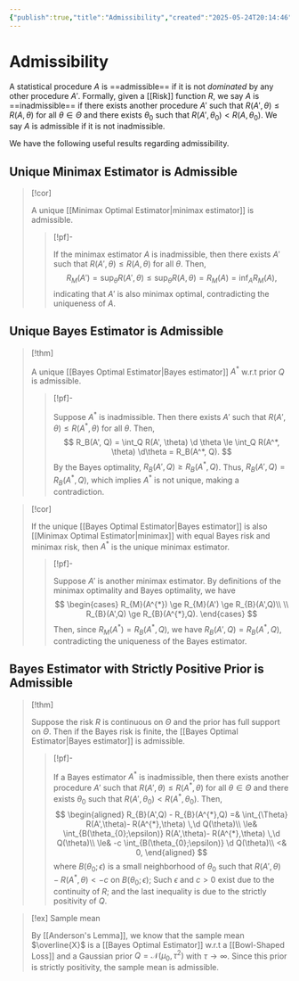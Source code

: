 ```yaml
---
{"publish":true,"title":"Admissibility","created":"2025-05-24T20:14:46","modified":"2025-07-27T20:38:21","cssclasses":"","state":"done","sup":["[[Statistical Decision Theory]]"],"type":"note","related":["[[Risk]]"]}
---
```



# Admissibility

A statistical procedure $A$ is ==admissible== if it is not *dominated* by any other procedure $A'$.
Formally, given a [[Risk]] function $R$, we say $A$ is ==inadmissible== if there exists another procedure $A'$ such that $R(A',\theta)\le R(A,\theta)$ for all $\theta\in\Theta$ and there exists $\theta_{0}$ such that $R(A',\theta_{0})<R(A,\theta_{0})$.
We say $A$ is admissible if it is not inadmissible.

We have the following useful results regarding admissibility.

## Unique Minimax Estimator is Admissible

> [!cor]
>
> A unique [[Minimax Optimal Estimator\|minimax estimator]] is admissible.
>
> > [!pf]-
> >
> > If the minimax estimator $A$ is inadmissible, then there exists $A'$ such that $R(A',\theta)\le R(A,\theta)$ for all $\theta$. Then,
> > $$
> > R_{M}(A') = \sup_{\theta} R(A',\theta) \le \sup_{\theta} R(A,\theta) = R_{M}(A) = \inf_{A} R_{M}(A),
> > $$
> indicating that $A'$ is also minimax optimal, contradicting the uniqueness of $A$.

## Unique Bayes Estimator is Admissible

> [!thm]
>
> A unique [[Bayes Optimal Estimator\|Bayes estimator]] $A^{*}$ w.r.t prior $Q$ is admissible.
>
> > [!pf]-
> >
> > Suppose $A^*$ is inadmissible. Then there exists $A'$ such that $R(A', \theta) \le R(A^*, \theta)$ for all $\theta$. Then,
> > $$
> > R_B(A', Q) = \int_Q R(A', \theta) \d \theta \le \int_Q R(A^*, \theta) \d\theta = R_B(A^*, Q).
> > $$
> > By the Bayes optimality, $R_B(A', Q) \ge R_B(A^*, Q)$. Thus, $R_B(A', Q) = R_B(A^*, Q)$, which implies $A^*$ is not unique, making a contradiction.

> [!cor]
>
> If the unique [[Bayes Optimal Estimator\|Bayes estimator]] is also [[Minimax Optimal Estimator\|minimax]] with equal Bayes risk and minimax risk, then $A^{*}$ is the unique minimax estimator.
>
> > [!pf]-
> >
> > Suppose $A'$ is another minimax estimator. By definitions of the minimax optimality and Bayes optimality, we have
> > $$
> > \begin{cases}
> > R_{M}(A^{*}) \ge R_{M}(A') \ge R_{B}(A',Q)\\ \\
> > R_{B}(A',Q) \ge R_{B}(A^{*},Q).
> > \end{cases}
> > $$
> Then, since $R_{M}(A^{*}) = R_{B}(A^{*},Q)$, we have $R_{B}(A',Q) = R_{B}(A^{*},Q)$, contradicting the uniqueness of the Bayes estimator.

## Bayes Estimator with Strictly Positive Prior is Admissible

> [!thm]
>
> Suppose the risk $R$ is continuous on $\Theta$ and the prior has full support on $\Theta$. Then if the Bayes risk is finite, the [[Bayes Optimal Estimator\|Bayes estimator]]  is admissible.
>
> > [!pf]-
> >
> > If a Bayes estimator $A^{*}$ is inadmissible, then there exists another procedure $A'$ such that $R(A', \theta) \le R(A^{*}, \theta)$ for all $\theta\in\Theta$ and there exists $\theta_{0}$ such that $R(A', \theta_{0})<R(A^{*}, \theta_{0})$. Then,
> > $$
> > \begin{aligned}
> > R_{B}(A',Q) - R_{B}(A^{*},Q) =& \int_{\Theta} R(A',\theta)- R(A^{*},\theta) \,\d Q(\theta)\\
> > \le& \int_{B(\theta_{0};\epsilon)} R(A',\theta)- R(A^{*},\theta) \,\d Q(\theta)\\
> > \le& -c \int_{B(\theta_{0};\epsilon)} \d Q(\theta)\\
> > <& 0,
> > \end{aligned}
> > $$
> > where $B(\theta_{0};\epsilon)$ is a small neighborhood of $\theta_{0}$ such that $R(A',\theta)-R(A^{*},\theta) < -c$ on $B(\theta _{0};\epsilon)$; Such $\epsilon$ and $c>0$ exist due to the continuity of $R$; and the last inequality is due to the strictly positivity of $Q$.

> [!ex] Sample mean
>
> By [[Anderson's Lemma]], we know that the sample mean $\overline{X}$ is a [[Bayes Optimal Estimator]] w.r.t a [[Bowl-Shaped Loss]] and a Gaussian prior $Q=\mathcal{N}(\mu_{0},\tau^{2})$ with $\tau \to \infty$. Since this prior is strictly positivity, the sample mean is admissible.
